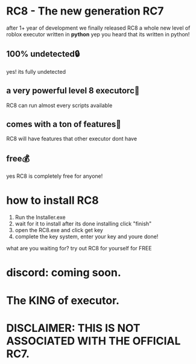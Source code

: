 # RC8 - The new generation RC7
after 1+ year of development we finally released RC8
a whole new level of roblox executor written in **python** yep you heard that its written in python!


## 100% undetected🔒
yes! its fully undetected
## a very powerful level 8 executorc💪
RC8 can run almost every scripts available
## comes with a ton of features📃
RC8 will have features that other executor dont have
##  free💰
yes RC8 is completely free for anyone!

# how to install RC8

1. Run the Installer.exe
2. wait for it to install after its done installing click "finish"
3. open the RC8.exe and click get key
4. complete the key system, enter your key and youre done!

what are you waiting for? try out RC8 for yourself for FREE

# discord: coming soon.

# The KING of executor.

# DISCLAIMER: THIS IS NOT ASSOCIATED WITH THE OFFICIAL RC7.
